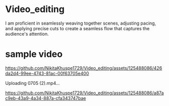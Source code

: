 # Video_editing
I am proficient in seamlessly weaving together scenes, adjusting pacing, and applying precise cuts to create a seamless flow that captures the audience's attention.
# sample video


https://github.com/NikitaKhuspe1729/Video_editing/assets/125488086/426da2d4-99ee-4743-81ac-00f63705e400



Uploading 0705 (2).mp4…



https://github.com/NikitaKhuspe1729/Video_editing/assets/125488086/a87ac9eb-43a9-4a34-887a-cfa343747bae

